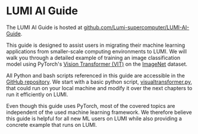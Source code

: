 # LUMI AI Guide

[ai-guide]: https://github.com/Lumi-supercomputer/LUMI-AI-Guide
[VisionTransformer]: https://pytorch.org/vision/main/models/vision_transformer.html
[imagenet]: https://www.image-net.org/
[vt-script]: https://github.com/Lumi-supercomputer/LUMI-AI-Guide/blob/main/quickstart/visualtransformer.py

The LUMI AI Guide is hosted at [github.com/Lumi-supercomputer/LUMI-AI-Guide][ai-guide].

This guide is designed to assist users in migrating their machine learning applications from smaller-scale computing environments to LUMI. We will walk you through a detailed example of training an image classification model using PyTorch's [Vision Transformer (VIT)][VisionTransformer] on the [ImageNet][imagenet] dataset.

All Python and bash scripts referenced in this guide are accessible in the [GitHub repository][ai-guide]. We start with a basic python script, [visualtransformer.py][vt-script], that could run on your local machine and modify it over the next chapters to run it efficiently on LUMI.

Even though this guide uses PyTorch, most of the covered topics are independent of the used machine learning framework. We therefore believe this guide is helpful for all new ML users on LUMI while also providing a concrete example that runs on LUMI.
